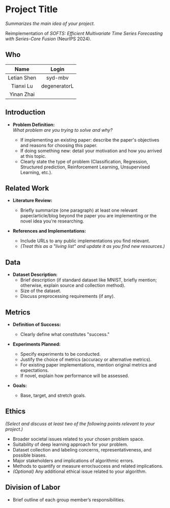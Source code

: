 # Project Title

*Summarizes the main idea of your project.*

Reimplementation of *SOFTS: Efficient Multivariate Time Series Forecasting with Series-Core Fusion* (NeurIPS 2024).

## Who
<!-- - Letian Shen -->
|   Name  |  Login   |
|:-------:|:--------:|
| Letian Shen | syd-mbv |
| Tianxi Lu   | degeneratorL |
| Yinan Zhai   |  |
## Introduction

- **Problem Definition:**  
  *What problem are you trying to solve and why?*

  - If implementing an existing paper: describe the paper's objectives and reasons for choosing this paper.
  - If doing something new: detail your motivation and how you arrived at this topic.
  - Clearly state the type of problem (Classification, Regression, Structured prediction, Reinforcement Learning, Unsupervised Learning, etc.).

## Related Work

- **Literature Review:**
  - Briefly summarize (one paragraph) at least one relevant paper/article/blog beyond the paper you are implementing or the novel idea you're researching.

- **References and Implementations:**
  - Include URLs to any public implementations you find relevant.
  - *(Treat this as a "living list" and update it as you find new resources.)*

## Data

- **Dataset Description:**
  - Brief description (if standard dataset like MNIST, briefly mention; otherwise, explain source and collection method).
  - Size of the dataset.
  - Discuss preprocessing requirements (if any).

## Metrics

- **Definition of Success:**
  - Clearly define what constitutes "success."

- **Experiments Planned:**
  - Specify experiments to be conducted.
  - Justify the choice of metrics (accuracy or alternative metrics).
  - For existing paper implementations, mention original metrics and expectations.
  - If novel, explain how performance will be assessed.

- **Goals:**
  - Base, target, and stretch goals.

## Ethics

*(Select and discuss at least two of the following points relevant to your project.)*

- Broader societal issues related to your chosen problem space.
- Suitability of deep learning approach for your problem.
- Dataset collection and labeling concerns, representativeness, and possible biases.
- Major stakeholders and implications of algorithmic errors.
- Methods to quantify or measure error/success and related implications.
- *(Optional)* Any additional ethical issue related to your algorithm.

## Division of Labor

- Brief outline of each group member’s responsibilities.
